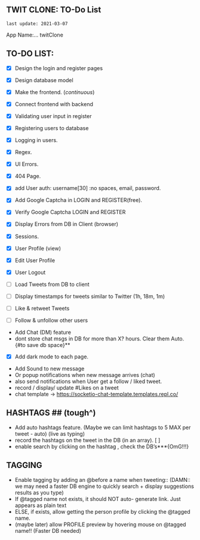 ﻿TWIT CLONE: TO-Do List
--

`last update: 2021-03-07`

App Name:... twitClone

## TO-DO LIST:


- [x] Design the login and register pages
- [x] Design database model
- [x] Make the frontend.  (_continuous_)
- [x] Connect frontend with backend
- [x] Validating user input in register 
- [x] Registering users to database
- [x] Logging in users.
- [x] Regex.
- [x] UI Errors.
- [x] 404 Page.
- [x] add User auth: username[30] :no spaces, email, password.
- [x] Add Google Captcha in LOGIN and REGISTER(free).
- [x] Verify Google Captcha LOGIN and REGISTER

- [x] Display Errors from DB in Client (browser)
- [x] Sessions.
- [x] User Profile (view)
- [x] Edit User Profile
- [x] User Logout
- [ ] Load Tweets from DB to client
- [ ] Display timestamps for tweets similar to Twitter (1h, 18m, 1m)
- [ ] Like & retweet Tweets
- [ ] Follow & unfollow other users

- Add Chat (DM) feature
- dont store chat msgs in DB for more than X? hours. Clear them Auto. {#to save db space}**
- [x] Add dark mode to each page.
- Add Sound to new message
- Or popup notifications when new message arrives (chat)
- also send notifications when User get a follow / liked tweet.
- record / display/ update #Likes on a tweet
- chat template -> https://socketio-chat-template.templates.repl.co/

## HASHTAGS ## (tough^)
- Add auto hashtags feature. (Maybe we can limit hashtags to 5 MAX per tweet - auto) (live as typing)
- record the hashtags on the tweet in the DB (in an array). [ ]
- enable search by clicking on the hashtag , check the DB’s***{OmG!!!}


## TAGGING ##

- Enable tagging by adding an @before a name when tweeting:: (DAMN:: we may need a faster DB engine to quickly search + display suggestions results as you type)
- If @tagged name not exists, it should NOT auto- generate link. Just appears as plain text
- ELSE, if exists, allow getting the person profile by clicking the @tagged name.
- (maybe later) allow PROFILE preview by hovering mouse on @tagged name!! (Faster DB needed)
